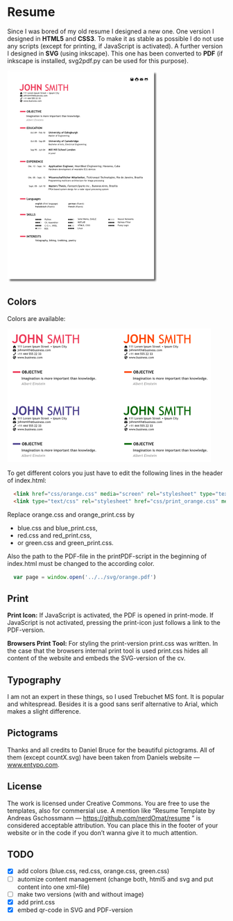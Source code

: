 # Resume

Since I was bored of my old resume I designed a new one. One version I designed in **HTML5** and **CSS3**. To make it as stable as possible I do not use any scripts (except for printing, if JavaScript is activated). A further version I designed in **SVG** (using inkscape). This one has been converted to **PDF** (if inkscape is installed, svg2pdf.py can be used for this purpose).

![resume](images/preview.png)

## Colors

Colors are available:

![resume](images/preview_colors.png)

To get different colors you just have to edit the following lines in the header of index.html:

```html
  <link href="css/orange.css" media="screen" rel="stylesheet" type="text/css" />
  <link type="text/css" rel="stylesheet" href="css/print_orange.css" media="print"/>
```

Replace orange.css and orange\_print.css by 
  - blue.css and blue\_print.css,
  - red.css and red\_print.css,
  - or green.css and green\_print.css.

Also the path to the PDF-file in the printPDF-script in the beginning of index.html must be changed to the according color. 

```javascript
  var page = window.open('../../svg/orange.pdf')
```

## Print

**Print Icon:** If JavaScript is activated, the PDF is opened in print-mode. If JavaScript is not activated, pressing the print-icon just follows a link to the PDF-version.

**Browsers Print Tool:** For styling the print-version print.css was written. In the case that the browsers internal print tool is used print.css hides all content of the website and embeds the SVG-version of the cv.

## Typography 

I am not an expert in these things, so I used Trebuchet MS font. It is popular and whitespread. Besides it is a good sans serif alternative to Arial, which makes a slight difference.

## Pictograms

Thanks and all credits to Daniel Bruce for the beautiful pictograms. All of them (except countX.svg) have been taken from Daniels website — www.entypo.com.

## License

The work is licensed under Creative Commons. You are free to use the templates, also for commersial use. A mention like “Resume Template by Andreas Gschossmann — https://github.com/nerdOmat/resume ” is considered acceptable attribution. You can place this in the footer of your website or in the code if you don’t wanna give it to much attention.

## TODO

 - [x] add colors (blue.css, red.css, orange.css, green.css)
 - [ ] automize content management (change both, html5 and svg and put content into one xml-file)
 - [ ] make two versions (with and without image)
 - [x] add print.css
 - [x] embed qr-code in SVG and PDF-version
